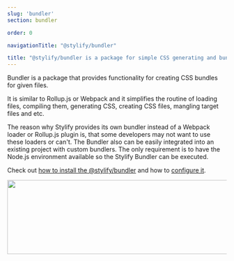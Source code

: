 ```yaml
---
slug: 'bundler'
section: bundler

order: 0

navigationTitle: "@stylify/bundler"

title: "@stylify/bundler is a package for simple CSS generating and bundling in a project."
---
```


Bundler is a package that provides functionality for creating CSS bundles for given files.

It is similar to Rollup.js or Webpack and it simplifies the routine of loading files, compiling them, generating CSS, creating CSS files, mangling target files and etc.

The reason why Stylify provides its own bundler instead of a Webpack loader or Rollup.js plugin is, that some developers may not want to use these loaders or can't. The Bundler also can be easily integrated into an existing project with custom bundlers. The only requirement is to have the Node.js environment available so the Stylify Bundler can be executed.

<note><template>
Bundler can be used with Webpack or Rollup.jss. You just have to integrate them. See [Webpack.js](/docs/integration/webpack) or [Rollup.js](/docs/integration/rollupjs) integration guide.
</template></note>

Check out [how to install the @stylify/bundler](/docs/bundler/installation-and-usage) and how to [configure it](/docs/bundler/configuration).

<img src="/images/docs/bundler/bundler.png" alt="" width="914" height="170" loading="lazy" class="border-radius:4px" />
